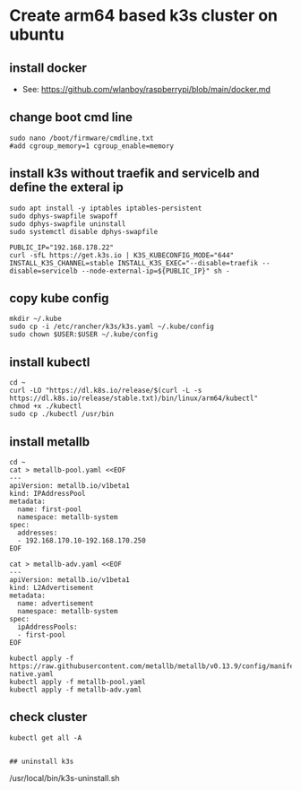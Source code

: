 # Create arm64 based k3s cluster on ubuntu

## install docker 
- See: https://github.com/wlanboy/raspberrypi/blob/main/docker.md

## change boot cmd line
```
sudo nano /boot/firmware/cmdline.txt
#add cgroup_memory=1 cgroup_enable=memory
```

## install k3s without traefik and servicelb and define the exteral ip
```
sudo apt install -y iptables iptables-persistent
sudo dphys-swapfile swapoff
sudo dphys-swapfile uninstall
sudo systemctl disable dphys-swapfile

PUBLIC_IP="192.168.178.22"
curl -sfL https://get.k3s.io | K3S_KUBECONFIG_MODE="644" INSTALL_K3S_CHANNEL=stable INSTALL_K3S_EXEC="--disable=traefik --disable=servicelb --node-external-ip=${PUBLIC_IP}" sh -
```

## copy kube config
```
mkdir ~/.kube
sudo cp -i /etc/rancher/k3s/k3s.yaml ~/.kube/config
sudo chown $USER:$USER ~/.kube/config
```

## install kubectl
```
cd ~
curl -LO "https://dl.k8s.io/release/$(curl -L -s https://dl.k8s.io/release/stable.txt)/bin/linux/arm64/kubectl"
chmod +x ./kubectl
sudo cp ./kubectl /usr/bin
```

## install metallb 
```
cd ~
cat > metallb-pool.yaml <<EOF
---
apiVersion: metallb.io/v1beta1
kind: IPAddressPool
metadata:
  name: first-pool
  namespace: metallb-system
spec:
  addresses:
  - 192.168.170.10-192.168.170.250
EOF

cat > metallb-adv.yaml <<EOF
---
apiVersion: metallb.io/v1beta1
kind: L2Advertisement
metadata:
  name: advertisement
  namespace: metallb-system
spec:
  ipAddressPools:
  - first-pool
EOF

kubectl apply -f https://raw.githubusercontent.com/metallb/metallb/v0.13.9/config/manifests/metallb-native.yaml
kubectl apply -f metallb-pool.yaml
kubectl apply -f metallb-adv.yaml
```

## check cluster
```
kubectl get all -A


## uninstall k3s
```
/usr/local/bin/k3s-uninstall.sh
```

